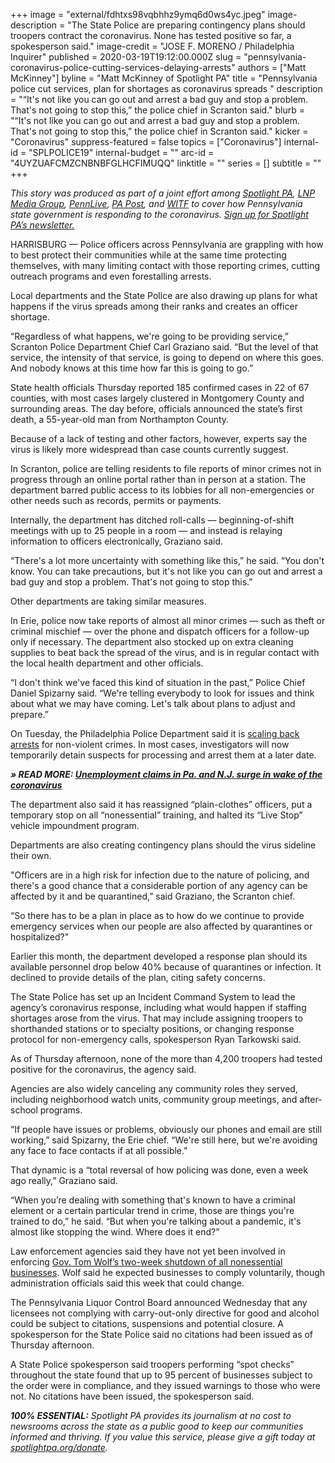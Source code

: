 +++
image = "external/fdhtxs98vqbhhz9ymq6d0ws4yc.jpeg"
image-description = "The State Police are preparing contingency plans should troopers contract the coronavirus. None has tested positive so far, a spokesperson said."
image-credit = "JOSE F. MORENO / Philadelphia Inquirer"
published = 2020-03-19T19:12:00.000Z
slug = "pennsylvania-coronavirus-police-cutting-services-delaying-arrests"
authors = ["Matt McKinney"]
byline = "Matt McKinney of Spotlight PA"
title = "Pennsylvania police cut services, plan for shortages as coronavirus spreads  "
description = "“It's not like you can go out and arrest a bad guy and stop a problem. That's not going to stop this,” the police chief in Scranton said."
blurb = "“It's not like you can go out and arrest a bad guy and stop a problem. That's not going to stop this,” the police chief in Scranton said."
kicker = "Coronavirus"
suppress-featured = false
topics = ["Coronavirus"]
internal-id = "SPLPOLICE19"
internal-budget = ""
arc-id = "4UYZUAFCMZCNBNBFGLHCFIMUQQ"
linktitle = ""
series = []
subtitle = ""
+++

<i>This story was produced as part of a joint effort among </i><a href="https://lesspage.com/"><i>Spotlight PA</i></a><i>, </i><a href="https://lancasteronline.com/"><i>LNP Media Group</i></a><i>, </i><a href="https://www.pennlive.com/"><i>PennLive</i></a><i>, </i><a href="https://papost.org/"><i>PA Post</i></a><i>, and </i><a href="https://www.witf.org/"><i>WITF</i></a><i> to cover how Pennsylvania state government is responding to the coronavirus. </i><a href="https://lesspage.com/newsletters"><i>Sign up for Spotlight PA’s newsletter.</i></a>

HARRISBURG — Police officers across Pennsylvania are grappling with how to best protect their communities while at the same time protecting themselves, with many limiting contact with those reporting crimes, cutting outreach programs and even forestalling arrests.

Local departments and the State Police are also drawing up plans for what happens if the virus spreads among their ranks and creates an officer shortage.

“Regardless of what happens, we're going to be providing service,” Scranton Police Department Chief Carl Graziano said. “But the level of that service, the intensity of that service, is going to depend on where this goes. And nobody knows at this time how far this is going to go.”

State health officials Thursday reported 185 confirmed cases in 22 of 67 counties, with most cases largely clustered in Montgomery County and surrounding areas. The day before, officials announced the state’s first death, a 55-year-old man from Northampton County.

Because of a lack of testing and other factors, however, experts say the virus is likely more widespread than case counts currently suggest.

<script src="https://lesspage.com/embed.js" async></script><div data-spl-embed-version="1" data-spl-src="https://lesspage.com/embeds/donate/"></div>

In Scranton, police are telling residents to file reports of minor crimes not in progress through an online portal rather than in person at a station. The department barred public access to its lobbies for all non-emergencies or other needs such as records, permits or payments.

Internally, the department has ditched roll-calls — beginning-of-shift meetings with up to 25 people in a room — and instead is relaying information to officers electronically, Graziano said. 

“There's a lot more uncertainty with something like this,” he said. “You don't know. You can take precautions, but it's not like you can go out and arrest a bad guy and stop a problem. That's not going to stop this.”

Other departments are taking similar measures.

In Erie, police now take reports of almost all minor crimes — such as theft or criminal mischief — over the phone and dispatch officers for a follow-up only if necessary. The department also stocked up on extra cleaning supplies to beat back the spread of the virus, and is in regular contact with the local health department and other officials.

“I don't think we've faced this kind of situation in the past,” Police Chief Daniel Spizarny said. “We're telling everybody to look for issues and think about what we may have coming. Let's talk about plans to adjust and prepare.”

On Tuesday, the Philadelphia Police Department said it is <a href="https://www.inquirer.com/health/coronavirus/philadelphia-police-coronavirus-covid-pandemic-arrests-jail-overcrowding-larry-krasner-20200317.html">scaling back arrests</a> for non-violent crimes. In most cases, investigators will now temporarily detain suspects for processing and arrest them at a later date.

<i><b>» READ MORE: </b></i><a href="https://lesspage.com/news/2020/03/pennsylvania-new-jersey-unemployment-surge-coronavirus/"><i><b>Unemployment claims in Pa. and N.J. surge in wake of the coronavirus</b></i></a>

The department also said it has reassigned “plain-clothes” officers, put a temporary stop on all “nonessential” training, and halted its “Live Stop” vehicle impoundment program.

Departments are also creating contingency plans should the virus sideline their own.

"Officers are in a high risk for infection due to the nature of policing, and there's a good chance that a considerable portion of any agency can be affected by it and be quarantined,” said Graziano, the Scranton chief. 

“So there has to be a plan in place as to how do we continue to provide emergency services when our people are also affected by quarantines or hospitalized?" 

Earlier this month, the department developed a response plan should its available personnel drop below 40% because of quarantines or infection. It declined to provide details of the plan, citing safety concerns.

The State Police has set up an Incident Command System to lead the agency’s coronavirus response, including what would happen if staffing shortages arose from the virus. That may include assigning troopers to shorthanded stations or to specialty positions, or changing response protocol for non-emergency calls, spokesperson Ryan Tarkowski said.

As of Thursday afternoon, none of the more than 4,200 troopers had tested positive for the coronavirus, the agency said.

<script src="https://lesspage.com/embed.js" async></script><div data-spl-embed-version="1" data-spl-src="https://lesspage.com/embeds/newsletter/"></div>

Agencies are also widely canceling any community roles they served, including neighborhood watch units, community group meetings, and after-school programs. 

”If people have issues or problems, obviously our phones and email are still working,” said Spizarny, the Erie chief. “We're still here, but we're avoiding any face to face contacts if at all possible." 

That dynamic is a “total reversal of how policing was done, even a week ago really,” Graziano said. 

“When you’re dealing with something that's known to have a criminal element or a certain particular trend in crime, those are things you're trained to do,” he said. “But when you're talking about a pandemic, it's almost like stopping the wind. Where does it end?”

Law enforcement agencies said they have not yet been involved in enforcing <a href="https://lesspage.com/news/2020/03/pennsylvania-coronavirus-statewide-shutdown-tom-wolf-governor/" target=_blank>Gov. Tom Wolf’s two-week shutdown of all nonessential businesses</a>. Wolf said he expected businesses to comply voluntarily, though administration officials said this week that could change. 

The Pennsylvania Liquor Control Board announced Wednesday that any licensees not complying with carry-out-only directive for good and alcohol could be subject to citations, suspensions and potential closure. A spokesperson for the State Police said no citations had been issued as of Thursday afternoon.

A State Police spokesperson said troopers performing “spot checks” throughout the state found that up to 95 percent of businesses subject to the order were in compliance, and they issued warnings to those who were not. No citations have been issued, the spokesperson said.

<i><b>100% ESSENTIAL:</b></i><i> Spotlight PA provides its journalism at no cost to newsrooms across the state as a public good to keep our communities informed and thriving. If you value this service, please give a gift today at </i><a href="https://lesspage.com/donate"><i>spotlightpa.org/donate</i></a><i>.</i>

<script src="https://lesspage.com/embed.js" async></script><div data-spl-embed-version="1" data-spl-src="https://lesspage.com/embeds/tips/?tip_text=Do%20you%20have%20a%20tip%20about%20%3Cb%3Ehow%20Pa.'s%20government%20is%20responding%20to%20the%20coronavirus%3C%2Fb%3E%3F%20Tell%20us."></div>
